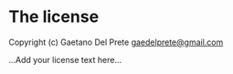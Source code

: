 # The license

Copyright (c) Gaetano Del Prete <gaedelprete@gmail.com>

...Add your license text here...